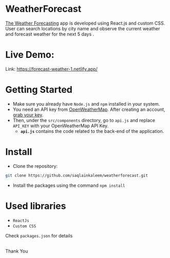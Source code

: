 # WeatherForecast

[The Weather Forecasting](https://forecast-weather-1.netlify.app/) app is developed using React.js and custom CSS. User can search locations by city name and observe the current weather and forecast weather for the next 5 days .

# Live Demo:

Link: https://forecast-weather-1.netlify.app/

# Getting Started

- Make sure you already have `Node.js` and `npm` installed in your system.
- You need an API key from [OpenWeatherMap](https://openweathermap.org/). After creating an account, [grab your key](https://home.openweathermap.org/api_keys).
- Then, under the `src/components` directory, go to `api.js` and replace `API_KEY` with your OpenWeatherMap API Key.
  - **`api.js`** contains the code related to the back-end of the application.

# Install
- Clone the repository:

```bash
git clone https://github.com/saqlainkaleem/weatherforecast.git

```
- Install the packages using the command `npm install`

# Used libraries

- `ReactJs`
- `Custom CSS`

Check `packages.json` for details

<br/>
Thank You


